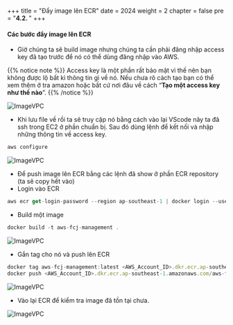 +++
title = "Đẩy image lên ECR"
date = 2024
weight = 2
chapter = false
pre = "<b>4.2. </b>"
+++



#### Các bước đẩy image lên ECR

- Giờ chúng ta sẽ build image nhưng chúng ta cần phải đăng nhập access key đã tạo trước để nó có thể dùng đăng nhập vào AWS.

{{% notice note %}}
Access key là một phần rất bảo mật vì thế nên bạn không được lộ bất kì thông tin gì về nó. Nếu chưa rõ cách tạo bạn có thể xem thêm ở tra amazon hoặc bất cứ nơi đâu về cách “**Tạo một access key như thế nào**”.
{{% /notice %}}

![ImageVPC](/images/4-ECR/2-Push/ECR-Push-img1.png?width=50pc)

- Khi lưu file về rồi ta sẽ truy cập nó bằng cách vào lại VScode nãy ta đã ssh trong EC2 ở phần chuẩn bị. Sau đó dùng lệnh để kết nối và nhập những thông tin về access key.

```js
aws configure
```

![ImageVPC](/images/4-ECR/2-Push/ECR-Push-img2.png?width=50pc)

- Để push image lên ECR bằng các lệnh đã show ở phần ECR repository (ta sẽ copy hết vào)
- Login vào ECR

```js
aws ecr get-login-password --region ap-southeast-1 | docker login --username AWS --password-stdin <AWS_Account_ID>.dkr.ecr.ap-southeast-1.amazonaws.com
```
- Build một image

```js
docker build -t aws-fcj-management .
```

![ImageVPC](/images/4-ECR/2-Push/ECR-Push-img3.png?width=50pc)

- Gắn tag cho nó và push lên ECR

```js
docker tag aws-fcj-management:latest <AWS_Account_ID>.dkr.ecr.ap-southeast-1.amazonaws.com/aws-fcj-management:latest
docker push <AWS_Account_ID>.dkr.ecr.ap-southeast-1.amazonaws.com/aws-fcj-management:latest
```

![ImageVPC](/images/4-ECR/2-Push/ECR-Push-img4.png?width=50pc)

- Vào lại ECR để kiểm tra image đã tồn tại chưa.

![ImageVPC](/images/4-ECR/2-Push/ECR-Push-img5.png?width=50pc)

